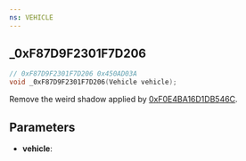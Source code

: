 ```yaml
---
ns: VEHICLE
---
```

## _0xF87D9F2301F7D206

```c
// 0xF87D9F2301F7D206 0x450AD03A
void _0xF87D9F2301F7D206(Vehicle vehicle);
```

Remove the weird shadow applied by [0xF0E4BA16D1DB546C](#_0xF0E4BA16D1DB546C).

## Parameters
* **vehicle**: 

